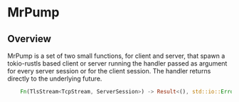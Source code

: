 # MrPump #

## Overview ##

MrPump is a set of two small functions, for client and server, that spawn a tokio-rustls based client or server
running the handler passed as argument for every server session or for the client session.
The handler returns directly to the underlying future.
```rust
    Fn(TlsStream<TcpStream, ServerSession>) -> Result<(), std::io::Error>
```

